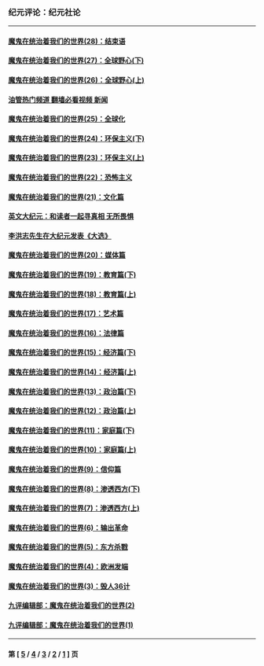 ### 纪元评论：纪元社论
---
#### [魔鬼在统治着我们的世界(28)：结束语](../../pages/nsc422/n10936246.md?03290330) 
#### [魔鬼在统治着我们的世界(27)：全球野心(下)](../../pages/nsc422/n10928319.md?03290330) 
#### [魔鬼在统治着我们的世界(26)：全球野心(上)](../../pages/nsc422/n10900318.md?03290330) 
#### [油管热门频道 翻墙必看视频 新闻](ok?03290330)
#### [魔鬼在统治着我们的世界(25)：全球化](../../pages/nsc422/n10788205.md?03290330) 
#### [魔鬼在统治着我们的世界(24)：环保主义(下)](../../pages/nsc422/n10695307.md?03290330) 
#### [魔鬼在统治着我们的世界(23)：环保主义(上)](../../pages/nsc422/n10688613.md?03290330) 
#### [魔鬼在统治着我们的世界(22)：恐怖主义](../../pages/nsc422/n10614727.md?03290330) 
#### [魔鬼在统治着我们的世界(21)：文化篇](../../pages/nsc422/n10597706.md?03290330) 
#### [英文大纪元：和读者一起寻真相 无所畏惧](../../pages/nsc422/n12542027.md?03290330) 
#### [李洪志先生在大纪元发表《大选》](../../pages/nsc422/n12534746.md?03290330) 
#### [魔鬼在统治着我们的世界(20)：媒体篇](../../pages/nsc422/n10586579.md?03290330) 
#### [魔鬼在统治着我们的世界(19)：教育篇(下)](../../pages/nsc422/n10564808.md?03290330) 
#### [魔鬼在统治着我们的世界(18)：教育篇(上)](../../pages/nsc422/n10526970.md?03290330) 
#### [魔鬼在统治着我们的世界(17)：艺术篇](../../pages/nsc422/n10499093.md?03290330) 
#### [魔鬼在统治着我们的世界(16)：法律篇](../../pages/nsc422/n10485969.md?03290330) 
#### [魔鬼在统治着我们的世界(15)：经济篇(下)](../../pages/nsc422/n10469975.md?03290330) 
#### [魔鬼在统治着我们的世界(14)：经济篇(上)](../../pages/nsc422/n10457370.md?03290330) 
#### [魔鬼在统治着我们的世界(13)：政治篇(下)](../../pages/nsc422/n10448270.md?03290330) 
#### [魔鬼在统治着我们的世界(12)：政治篇(上)](../../pages/nsc422/n10444576.md?03290330) 
#### [魔鬼在统治着我们的世界(11)：家庭篇(下)](../../pages/nsc422/n10440961.md?03290330) 
#### [魔鬼在统治着我们的世界(10)：家庭篇(上)](../../pages/nsc422/n10435448.md?03290330) 
#### [魔鬼在统治着我们的世界(9)：信仰篇](../../pages/nsc422/n10432159.md?03290330) 
#### [魔鬼在统治着我们的世界(8)：渗透西方(下)](../../pages/nsc422/n10429603.md?03290330) 
#### [魔鬼在统治着我们的世界(7)：渗透西方(上)](../../pages/nsc422/n10426013.md?03290330) 
#### [魔鬼在统治着我们的世界(6)：输出革命](../../pages/nsc422/n10421536.md?03290330) 
#### [魔鬼在统治着我们的世界(5)：东方杀戮](../../pages/nsc422/n10417707.md?03290330) 
#### [魔鬼在统治着我们的世界(4)：欧洲发端](../../pages/nsc422/n10414890.md?03290330) 
#### [魔鬼在统治着我们的世界(3)：毁人36计](../../pages/nsc422/n10411583.md?03290330) 
#### [九评编辑部：魔鬼在统治着我们的世界(2)](../../pages/nsc422/n10410036.md?03290330) 
#### [九评编辑部：魔鬼在统治着我们的世界(1)](../../pages/nsc422/n10406825.md?03290330) 

---
#### 第 [ [5](./5.md?03290330) / [4](./4.md?03290330) / [3](./3.md?03290330) / [2](./2.md?03290330) / [1](./1.md?03290330) ] 页
